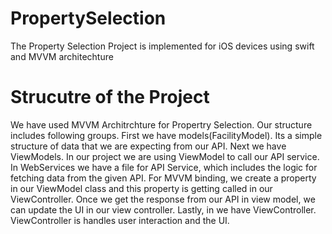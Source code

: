# PropertySelection
The Property Selection Project is implemented for iOS devices using swift and MVVM architechture

# Strucutre of the Project
We have used MVVM Architrchture for Propertry Selection. Our structure includes following groups. First we have models(FacilityModel). Its a simple structure of data that we are expecting from our API. 
Next we have ViewModels. In our project we are using ViewModel to call our API service. In WebServices we have a file for API Service, which includes the logic for fetching data from the given API. 
For MVVM binding, we create a property in our ViewModel class and this property is getting called in our ViewController. Once we get the response from our API in view model, we can update the UI in our view controller. 
Lastly, in we have ViewController. ViewController is handles user interaction and the UI. 
